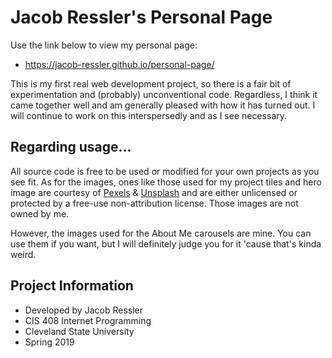 # Jacob Ressler's Personal Page

Use the link below to view my personal page:

- https://jacob-ressler.github.io/personal-page/

This is my first real web development project, so there is a fair bit of experimentation and (probably) unconventional code. Regardless, I think it came together well and am generally pleased with how it has turned out. I will continue to work on this interspersedly and as I see necessary.

## Regarding usage...

All source code is free to be used or modified for your own projects as you see fit. As for the images, ones like those used for my project tiles and hero image are courtesy of [Pexels](https://www.pexels.com/) & [Unsplash](https://unsplash.com/) and are either unlicensed or protected by a free-use non-attribution license. Those images are not owned by me. 

However, the images used for the About Me carousels are mine. You can use them if you want, but I will definitely judge you for it 'cause that's kinda weird.

## Project Information

- Developed by Jacob Ressler
- CIS 408 Internet Programming
- Cleveland State University
- Spring 2019
